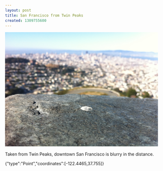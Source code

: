 ```yaml
---
layout: post
title: San Francisco from Twin Peaks
created: 1309755600
---
```


![](/images/posts/san-francisco-from-twin-peaks.JPG)

Taken from Twin Peaks, downtown San Francisco is blurry in the distance.


<div class="location">
<span class="geojson">{"type":"Point","coordinates":[-122.4465,37.755]}</span>
</div>
